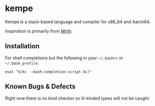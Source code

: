 # kempe

Kempe is a stack-based language and compiler for x86_64 and Aarch64.

Inspiration is primarily from [Mirth](https://github.com/mirth-lang/mirth).

## Installation

For shell completions but the following in your `~/.bashrc` or
`~/.bash_profile`:

```
eval "$(kc --bash-completion-script kc)"
```

## Known Bugs & Defects

Right now there is no kind checker so ill-kinded types will not be caught.
